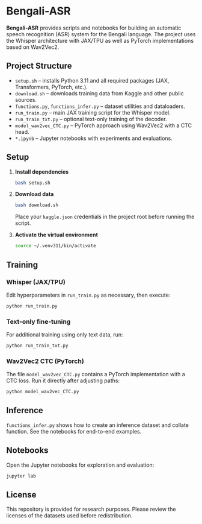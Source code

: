 # Bengali-ASR

**Bengali-ASR** provides scripts and notebooks for building an automatic speech recognition (ASR) system for the Bengali language.  The project uses the Whisper architecture with JAX/TPU as well as PyTorch implementations based on Wav2Vec2.

## Project Structure
- `setup.sh` &ndash; installs Python 3.11 and all required packages (JAX, Transformers, PyTorch, etc.).
- `download.sh` &ndash; downloads training data from Kaggle and other public sources.
- `functions.py`, `functions_infer.py` &ndash; dataset utilities and dataloaders.
- `run_train.py` &ndash; main JAX training script for the Whisper model.
- `run_train_txt.py` &ndash; optional text-only training of the decoder.
- `model_wav2vec_CTC.py` &ndash; PyTorch approach using Wav2Vec2 with a CTC head.
- `*.ipynb` &ndash; Jupyter notebooks with experiments and evaluations.

## Setup

1. **Install dependencies**

   ```bash
   bash setup.sh
   ```

2. **Download data**

   ```bash
   bash download.sh
   ```
   Place your `kaggle.json` credentials in the project root before running the script.

3. **Activate the virtual environment**

   ```bash
   source ~/.venv311/bin/activate
   ```

## Training

### Whisper (JAX/TPU)

Edit hyperparameters in `run_train.py` as necessary, then execute:

```bash
python run_train.py
```

### Text-only fine-tuning

For additional training using only text data, run:

```bash
python run_train_txt.py
```

### Wav2Vec2 CTC (PyTorch)

The file `model_wav2vec_CTC.py` contains a PyTorch implementation with a CTC loss.  Run it directly after adjusting paths:

```bash
python model_wav2vec_CTC.py
```

## Inference

`functions_infer.py` shows how to create an inference dataset and collate function.  See the notebooks for end-to-end examples.

## Notebooks

Open the Jupyter notebooks for exploration and evaluation:

```bash
jupyter lab
```

## License

This repository is provided for research purposes. Please review the licenses of the datasets used before redistribution.
